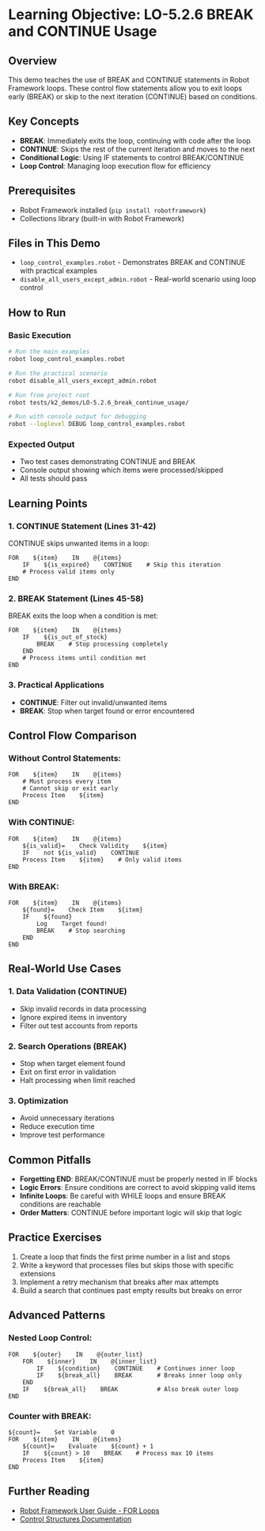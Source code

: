 # Learning Objective: LO-5.2.6 BREAK and CONTINUE Usage

## Overview
This demo teaches the use of BREAK and CONTINUE statements in Robot Framework loops. These control flow statements allow you to exit loops early (BREAK) or skip to the next iteration (CONTINUE) based on conditions.

## Key Concepts
- **BREAK**: Immediately exits the loop, continuing with code after the loop
- **CONTINUE**: Skips the rest of the current iteration and moves to the next
- **Conditional Logic**: Using IF statements to control BREAK/CONTINUE
- **Loop Control**: Managing loop execution flow for efficiency

## Prerequisites
- Robot Framework installed (`pip install robotframework`)
- Collections library (built-in with Robot Framework)

## Files in This Demo
- `loop_control_examples.robot` - Demonstrates BREAK and CONTINUE with practical examples
- `disable_all_users_except_admin.robot` - Real-world scenario using loop control

## How to Run

### Basic Execution
```bash
# Run the main examples
robot loop_control_examples.robot

# Run the practical scenario
robot disable_all_users_except_admin.robot

# Run from project root
robot tests/k2_demos/LO-5.2.6_break_continue_usage/

# Run with console output for debugging
robot --loglevel DEBUG loop_control_examples.robot
```

### Expected Output
- Two test cases demonstrating CONTINUE and BREAK
- Console output showing which items were processed/skipped
- All tests should pass

## Learning Points

### 1. CONTINUE Statement (Lines 31-42)
CONTINUE skips unwanted items in a loop:
```robotframework
FOR    ${item}    IN    @{items}
    IF    ${is_expired}    CONTINUE    # Skip this iteration
    # Process valid items only
END
```

### 2. BREAK Statement (Lines 45-58)
BREAK exits the loop when a condition is met:
```robotframework
FOR    ${item}    IN    @{items}
    IF    ${is_out_of_stock}
        BREAK    # Stop processing completely
    END
    # Process items until condition met
END
```

### 3. Practical Applications
- **CONTINUE**: Filter out invalid/unwanted items
- **BREAK**: Stop when target found or error encountered

## Control Flow Comparison

### Without Control Statements:
```robotframework
FOR    ${item}    IN    @{items}
    # Must process every item
    # Cannot skip or exit early
    Process Item    ${item}
END
```

### With CONTINUE:
```robotframework
FOR    ${item}    IN    @{items}
    ${is_valid}=    Check Validity    ${item}
    IF    not ${is_valid}    CONTINUE
    Process Item    ${item}    # Only valid items
END
```

### With BREAK:
```robotframework
FOR    ${item}    IN    @{items}
    ${found}=    Check Item    ${item}
    IF    ${found}
        Log    Target found!
        BREAK    # Stop searching
    END
END
```

## Real-World Use Cases

### 1. Data Validation (CONTINUE)
- Skip invalid records in data processing
- Ignore expired items in inventory
- Filter out test accounts from reports

### 2. Search Operations (BREAK)
- Stop when target element found
- Exit on first error in validation
- Halt processing when limit reached

### 3. Optimization
- Avoid unnecessary iterations
- Reduce execution time
- Improve test performance

## Common Pitfalls
- **Forgetting END**: BREAK/CONTINUE must be properly nested in IF blocks
- **Logic Errors**: Ensure conditions are correct to avoid skipping valid items
- **Infinite Loops**: Be careful with WHILE loops and ensure BREAK conditions are reachable
- **Order Matters**: CONTINUE before important logic will skip that logic

## Practice Exercises
1. Create a loop that finds the first prime number in a list and stops
2. Write a keyword that processes files but skips those with specific extensions
3. Implement a retry mechanism that breaks after max attempts
4. Build a search that continues past empty results but breaks on error

## Advanced Patterns

### Nested Loop Control:
```robotframework
FOR    ${outer}    IN    @{outer_list}
    FOR    ${inner}    IN    @{inner_list}
        IF    ${condition}    CONTINUE    # Continues inner loop
        IF    ${break_all}    BREAK       # Breaks inner loop only
    END
    IF    ${break_all}    BREAK           # Also break outer loop
END
```

### Counter with BREAK:
```robotframework
${count}=    Set Variable    0
FOR    ${item}    IN    @{items}
    ${count}=    Evaluate    ${count} + 1
    IF    ${count} > 10    BREAK    # Process max 10 items
    Process Item    ${item}
END
```

## Further Reading
- [Robot Framework User Guide - FOR Loops](https://robotframework.org/robotframework/latest/RobotFrameworkUserGuide.html#for-loops)
- [Control Structures Documentation](https://robotframework.org/robotframework/latest/RobotFrameworkUserGuide.html#conditional-execution)